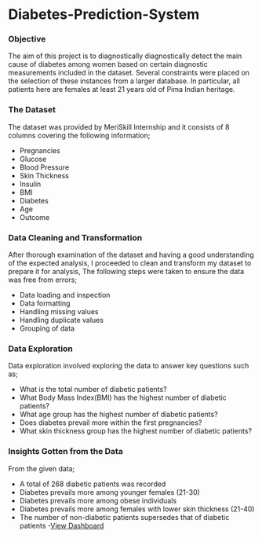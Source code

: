 # Diabetes-Prediction-System

### Objective
The aim of this project is to diagnostically diagnostically detect the main cause of diabetes among women based on certain diagnostic measurements included in the dataset. Several constraints were placed on the selection of these instances from a larger database. In particular, all patients here are females at least 21 years old of Pima Indian heritage.

### The Dataset
The dataset was provided by MeriSkill Internship and it consists of 8 columns covering the following information;
- Pregnancies
- Glucose 
- Blood Pressure 
- Skin Thickness
- Insulin 
- BMI 
- Diabetes
- Age 
- Outcome

### Data Cleaning and Transformation
After thorough examination of the dataset and having a good understanding of the expected analysis, I proceeded to clean and transform my dataset to prepare it for analysis, The following steps were taken to ensure the data was free from errors;
- Data loading and inspection
- Data formatting 
- Handling missing values
- Handling duplicate values
- Grouping of data

### Data Exploration
Data exploration involved exploring the data to answer key questions such as;
- What is the total number of diabetic patients?
- What Body Mass Index(BMI) has the highest number of diabetic patients?
- What age group has the highest number of diabetic patients?
- Does diabetes prevail more within the first pregnancies? 
- What skin thickness group has the highest number of diabetic patients?

### Insights Gotten from the Data
From the given data;
- A total of 268 diabetic patients was recorded
- Diabetes prevails more among younger females (21-30)
- Diabetes prevails more among obese individuals
- Diabetes prevails more among females with lower skin thickness (21-40)
- The number of non-diabetic patients supersedes that of diabetic patients
-[View Dashboard]()
